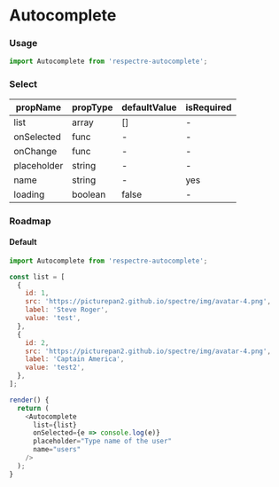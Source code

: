 # Autocomplete

<!-- STORY -->

### Usage

```js
import Autocomplete from 'respectre-autocomplete';
```

### Select

| propName | propType | defaultValue | isRequired |
| -------- | -------- | ------------ | ---------- |
| list     | array    | []           | -          |
| onSelected | func   | -            | -          |
| onChange | func     | -            | -          |
| placeholder | string | -           | -          |
| name     | string   | -            | yes        |
| loading  | boolean  | false        | -          |

### Roadmap

#### Default

```js
import Autocomplete from 'respectre-autocomplete';

const list = [
  {
    id: 1,
    src: 'https://picturepan2.github.io/spectre/img/avatar-4.png',
    label: 'Steve Roger',
    value: 'test',
  },
  {
    id: 2,
    src: 'https://picturepan2.github.io/spectre/img/avatar-4.png',
    label: 'Captain America',
    value: 'test2',
  },
];

render() {
  return (
    <Autocomplete
      list={list}
      onSelected={e => console.log(e)}
      placeholder="Type name of the user"
      name="users"
    />
  );
}
```
